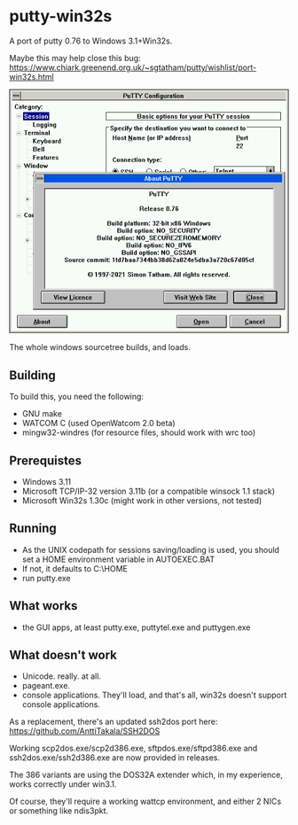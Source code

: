 # putty-win32s
A port of putty 0.76 to Windows 3.1+Win32s.

Maybe this may help close this bug:
https://www.chiark.greenend.org.uk/~sgtatham/putty/wishlist/port-win32s.html

![putty-win32s](/assets/putty-about.png)

The whole windows sourcetree builds, and loads.

## Building
To build this, you need the following:
* GNU make
* WATCOM C (used OpenWatcom 2.0 beta)
* mingw32-windres (for resource files, should work with wrc too)

## Prerequistes
* Windows 3.11
* Microsoft TCP/IP-32 version 3.11b (or a compatible winsock 1.1 stack)
* Microsoft Win32s 1.30c (might work in other versions, not tested)

## Running
* As the UNIX codepath for sessions saving/loading is used, you should set a HOME environment variable in AUTOEXEC.BAT
* If not, it defaults to C:\HOME
* run putty.exe

## What works
* the GUI apps, at least putty.exe, puttytel.exe and puttygen.exe

## What doesn't work
* Unicode. really. at all.
* pageant.exe.
* console applications.
  They'll load, and that's all, win32s doesn't support console applications.

As a replacement, there's an updated ssh2dos port here: https://github.com/AnttiTakala/SSH2DOS

Working scp2dos.exe/scp2d386.exe, sftpdos.exe/sftpd386.exe and ssh2dos.exe/ssh2d386.exe are now provided in releases.

The 386 variants are using the DOS32A extender which, in my experience, works correctly under win3.1.

Of course, they'll require a working wattcp environment, and either 2 NICs or something like ndis3pkt.
